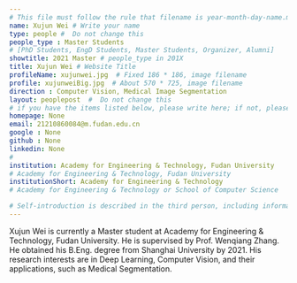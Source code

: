 ```yaml
---
# This file must follow the rule that filename is year-month-day-name.md .
name: Xujun Wei # Write your name
type: people #  Do not change this
people_type : Master Students
# [PhD Students, EngD Students, Master Students, Organizer, Alumni]
showtitle: 2021 Master # people_type in 201X
title: Xujun Wei # Website Title
profileName: xujunwei.jpg  # Fixed 186 * 186, image filename
profile: xujunweiBig.jpg  # About 570 * 725, image filename
direction : Computer Vision, Medical Image Segmentation
layout: peoplepost  #  Do not change this
# if you have the items listed below, please write here; if not, please write None.
homepage: None
email: 21210860084@m.fudan.edu.cn
google : None
github : None
linkedin: None
# 
institution: Academy for Engineering & Technology, Fudan University
# Academy for Engineering & Technology, Fudan University
institutionShort: Academy for Engineering & Technology
# Academy for Engineering & Technology or School of Computer Science

# Self-introduction is described in the third person, including information such as educational experience
---
```


Xujun Wei is currently a Master student at Academy for Engineering & Technology, Fudan University. He is supervised by Prof. Wenqiang Zhang. He obtained his B.Eng. degree from Shanghai University by 2021. His research interests are in Deep Learning, Computer Vision, and their applications, such as Medical Segmentation.